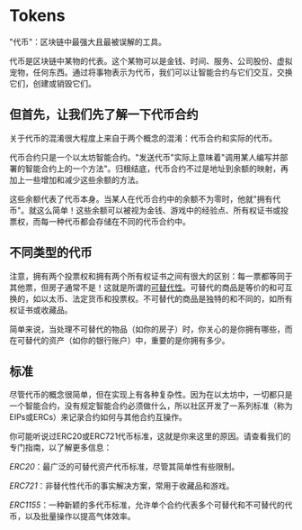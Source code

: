# Tokens
"代币"：区块链中最强大且最被误解的工具。

代币是区块链中某物的代表。这个某物可以是金钱、时间、服务、公司股份、虚拟宠物，任何东西。通过将事物表示为代币，我们可以让智能合约与它们交互，交换它们，创建或销毁它们。

## 但首先，让我们先了解一下代币合约
关于代币的混淆很大程度上来自于两个概念的混淆：代币合约和实际的代币。

代币合约只是一个以太坊智能合约。"发送代币"实际上意味着"调用某人编写并部署的智能合约上的一个方法"。归根结底，代币合约不过是地址到余额的映射，再加上一些增加和减少这些余额的方法。

这些余额代表了代币本身。当某人在代币合约中的余额不为零时，他就"拥有代币"。就这么简单！这些余额可以被视为金钱、游戏中的经验点、所有权证书或投票权，而每一种代币都会存储在不同的代币合约中。

## 不同类型的代币
注意，拥有两个投票权和拥有两个所有权证书之间有很大的区别：每一票都等同于其他票，但房子通常不是！这就是所谓的[可替代性](https://en.wikipedia.org/wiki/Fungibility)。可替代的商品是等价的和可互换的，如以太币、法定货币和投票权。不可替代的商品是独特的和不同的，如所有权证书或收藏品。

简单来说，当处理不可替代的物品（如你的房子）时，你关心的是你拥有哪些，而在可替代的资产（如你的银行账户）中，重要的是你拥有多少。

## 标准
尽管代币的概念很简单，但在实现上有各种复杂性。因为在以太坊中，一切都只是一个智能合约，没有规定智能合约必须做什么，所以社区开发了一系列标准（称为EIPs或ERCs）来记录合约如何与其他合约互操作。

你可能听说过ERC20或ERC721代币标准，这就是你来这里的原因。请查看我们的专门指南，以了解更多信息：

*ERC20*：最广泛的可替代资产代币标准，尽管其简单性有些限制。

*ERC721*：非替代性代币的事实解决方案，常用于收藏品和游戏。

*ERC1155*：一种新颖的多代币标准，允许单个合约代表多个可替代和不可替代的代币，以及批量操作以提高气体效率。